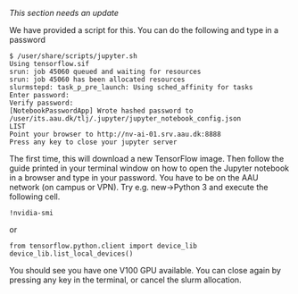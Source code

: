 *This section needs an update*

We have provided a script for this. You can do the following and type in a password

```console
$ /user/share/scripts/jupyter.sh
Using tensorflow.sif
srun: job 45060 queued and waiting for resources
srun: job 45060 has been allocated resources
slurmstepd: task_p_pre_launch: Using sched_affinity for tasks
Enter password: 
Verify password: 
[NotebookPasswordApp] Wrote hashed password to /user/its.aau.dk/tlj/.jupyter/jupyter_notebook_config.json
LIST
Point your browser to http://nv-ai-01.srv.aau.dk:8888
Press any key to close your jupyter server
```

The first time, this will download a new TensorFlow image. Then follow the guide printed in your terminal window on how to open the Jupyter notebook in a browser and type in your password. You have to be on the AAU network (on campus or VPN). Try e.g. new->Python 3 and execute the following cell.

```console
!nvidia-smi
```

or

```console
from tensorflow.python.client import device_lib
device_lib.list_local_devices()
```

You should see you have one V100 GPU available. You can close again by pressing any key in the terminal, or cancel the slurm allocation.
